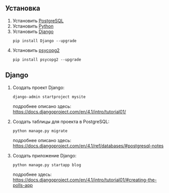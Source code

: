 ## Установка

1. Установить [PostgreSQL](https://www.postgresql.org/download/)
2. Установить [Python](https://www.python.org/downloads/)
3. Установить [Django](https://www.djangoproject.com/download/)
   ```
   pip install Django --upgrade
   ```
4. Установить [psycopg2](https://www.psycopg.org/install/)
   ```
   pip install psycopg2 --upgrade
   ```
## Django

1. Создать проект Django:
   ```
   django-admin startproject mysite
   ```

   подробнее описано здесь: https://docs.djangoproject.com/en/4.1/intro/tutorial01/
2. Создать таблицы для проекта в PostgreSQL:
   ```
   python manage.py migrate
   ```

   подробнее описано здесь: https://docs.djangoproject.com/en/4.1/ref/databases/#postgresql-notes
3. Создать приложение Django:
   ```
   python manage.py startapp blog
   ```

   подробнее здесь: https://docs.djangoproject.com/en/4.1/intro/tutorial01/#creating-the-polls-app